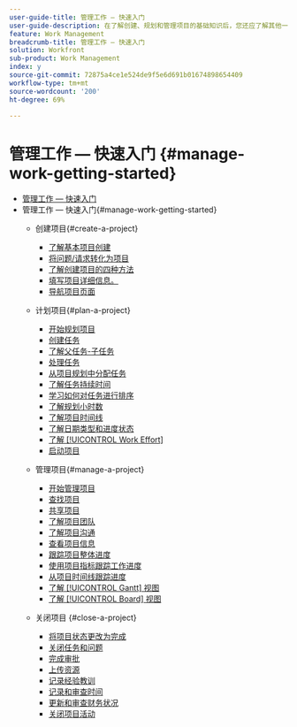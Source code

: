 ```yaml
---
user-guide-title: 管理工作 — 快速入门
user-guide-description: 在了解创建、规划和管理项目的基础知识后，您还应了解其他一些事项才能充分利用Workfront。
feature: Work Management
breadcrumb-title: 管理工作 — 快速入门
solution: Workfront
sub-product: Work Management
index: y
source-git-commit: 72875a4ce1e524de9f5e6d691b01674898654409
workflow-type: tm+mt
source-wordcount: '200'
ht-degree: 69%

---
```




# 管理工作 — 快速入门 {#manage-work-getting-started}

+ [管理工作 — 快速入门](overview.md)
+ 管理工作 — 快速入门{#manage-work-getting-started}
   + 创建项目{#create-a-project}
      + [了解基本项目创建](understand-basic-project-creation.md)
      + [将问题/请求转化为项目](create-a-project-from-a-request.md)
      + [了解创建项目的四种方法](understand-other-ways-to-create-projects.md)
      + [填写项目详细信息。](fill-in-the-project-details.md)
      + [导航项目页面](navigate-the-project-page.md)

   + 计划项目{#plan-a-project}
      + [开始规划项目](getting-started-plan-a-project.md)
      + [创建任务](how-to-create-tasks.md)
      + [了解父任务-子任务](understand-parent-child-tasks.md)
      + [处理任务](work-with-tasks.md)
      + [从项目规划中分配任务](assign-tasks-from-the-project-plan.md)
      + [了解任务持续时间](understand-task-durations.md)
      + [学习如何对任务进行排序](learn-to-sequence-tasks.md)
      + [了解规划小时数](understand-planned-hours.md)
      + [了解项目时间线](understand-project-timelines.md)
      + [了解日期类型和进度状态](understand-task-dates-and-progress-status.md)
      + [了解 [!UICONTROL Work Effort]](understand-work-effort.md)
      + [启动项目](take-a-project-live.md)

   + 管理项目{#manage-a-project}
      + [开始管理项目](getting-started-manage-a-project.md)
      + [查找项目](find-projects.md)
      + [共享项目](share-a-project.md)
      + [了解项目团队](understand-the-project-team.md)
      + [了解项目沟通](understand-project-communication.md)
      + [查看项目信息](view-project-information.md)
      + [跟踪项目整体进度](track-overall-project-progress.md)
      + [使用项目指标跟踪工作进度](track-work-progress-with-project-metrics.md)
      + [从项目时间线跟踪进度](track-work-progress-from-the-project-timeline.md)
      + [了解 [!UICONTROL Gantt] 视图](understand-the-gantt-view.md)
      + [了解 [!UICONTROL Board] 视图](understand-the-board-view.md)

   + 关闭项目 {#close-a-project}
      + [将项目状态更改为完成](change-the-project-status.md)
      + [关闭任务和问题](close-tasks-and-issues.md)
      + [完成审批](complete-approvals.md)
      + [上传资源](upload-assets.md)
      + [记录经验教训](lessons-learned-from-closing-a-project.md)
      + [记录和审查时间](log-and-review-hours.md)
      + [更新和审查财务状况](update-and-review-finances.md)
      + [关闭项目活动](close-a-project-activity.md)

